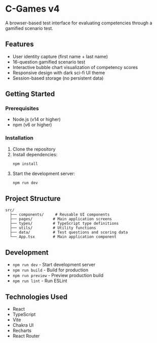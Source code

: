 # C-Games v4

A browser-based test interface for evaluating competencies through a gamified scenario test.

## Features

- User identity capture (first name + last name)
- 16-question gamified scenario test
- Interactive bubble chart visualization of competency scores
- Responsive design with dark sci-fi UI theme
- Session-based storage (no persistent data)

## Getting Started

### Prerequisites

- Node.js (v14 or higher)
- npm (v6 or higher)

### Installation

1. Clone the repository
2. Install dependencies:
   ```bash
   npm install
   ```
3. Start the development server:
   ```bash
   npm run dev
   ```

## Project Structure

```
src/
  ├── components/     # Reusable UI components
  ├── pages/         # Main application screens
  ├── types/         # TypeScript type definitions
  ├── utils/         # Utility functions
  ├── data/          # Test questions and scoring data
  └── App.tsx        # Main application component
```

## Development

- `npm run dev` - Start development server
- `npm run build` - Build for production
- `npm run preview` - Preview production build
- `npm run lint` - Run ESLint

## Technologies Used

- React
- TypeScript
- Vite
- Chakra UI
- Recharts
- React Router
